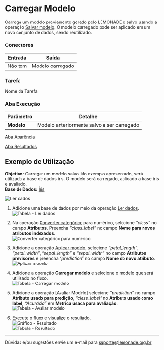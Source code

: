 # Carregar Modelo

Carrega um modelo previamente gerado pelo LEMONADE e salvo usando a operação [Salvar modelo][1]. O modelo carregado pode ser aplicado em um novo conjunto de dados, sendo reutilizado.

### Conectores
| Entrada | Saída |
| --- | --- |
| Não tem | Modelo carregado |

### Tarefa
Nome da Tarefa

### Aba Execução
| Parâmetro | Detalhe |
| --- | --- |
| **Modelo** | Modelo anteriormente salvo a ser carregado |

[Aba Aparência][2]

[Aba Resultados][3]

## Exemplo de Utilização
**Objetivo:** Carregar um modelo salvo. No exemplo apresentado, será utilizada a base de dados íris. O modelo será carregado, aplicado a base íris e avaliado.\
**Base de Dados:** [Íris][4]
	
![Ler dados](/lemonade/img/spark/entrada_e_saida/carregar_modelo/image6.png)

1. Adicione uma base de dados por meio da operação [Ler dados][5].\
	![Tabela - Ler dados](/lemonade/img/spark/entrada_e_saida/carregar_modelo/image5.png)

2. Na operação [Converter categórico][6] para numérico, selecione *“class”* no campo **Atributos**. Preencha *“class_label”* no campo **Nome para novos atributos indexados**.\
	![Converter categórico para numérico](/lemonade/img/spark/entrada_e_saida/carregar_modelo/image4.png)

3. Adicione a operação [Aplicar modelo][7], selecione *“petal_length”*, *“petal_width”*, *“sepal_length”* e *“sepal_width”* no campo **Atributos previsores** e preencha *“prediction”* no campo **Nome do novo atributo**.\
	![Aplicar modelo](/lemonade/img/spark/entrada_e_saida/carregar_modelo/image3.png)

4. Adicione a operação **Carregar modelo** e selecione o modelo que será utilizado no fluxo.\
	![Tabela - Carregar modelo](/lemonade/img/spark/entrada_e_saida/carregar_modelo/image7.png)

5. Adicione a operação [Avaliar Modelo] selecione *“prediction”* no campo **Atributo usado para predição**, *“class_label”* no **Atributo usado como label**, *“Acurácia”* em **Métrica usada para avaliação**.
	![Tabela - Avaliar modelo](/lemonade/img/spark/entrada_e_saida/carregar_modelo/image2.png)

6. Execute o fluxo e visualize o resultado.\
	![Gráfico - Resultado](/lemonade/img/spark/entrada_e_saida/carregar_modelo/image1.png)\
	![Tabela - Resultado](/lemonade/img/spark/entrada_e_saida/carregar_modelo/image8.png)

-----

Dúvidas e/ou sugestões envie um e-mail para suporte@lemonade.org.br

[Inferir esquema da fonte de dados]: #inferir-esquema-da-fonte-de-dados
[O que fazer em caso de dados inválidos]: #o-que-fazer-em-caso-de-dados-invalidos
[1]: /pt-br/
[2]: /pt-br/
[3]: /pt-br/
[4]: /pt-br/
[5]: /pt-br/
[6]: /pt-br/
[7]: /pt-br/